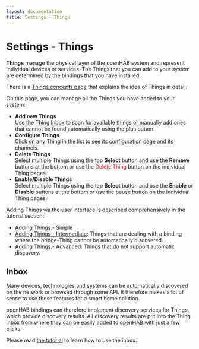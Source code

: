 ```yaml
---
layout: documentation
title: Settings - Things
---
```


# Settings - Things

<!-- START MAINUI SIDEBAR DOC - DO NOT REMOVE -->
**Things** manage the physical layer of the openHAB system and represent individual devices or services.
The Things that you can add to your system are determined by the bindings that you have installed.

There is a [Things concepts page]({{base}}/concepts/things.html) that explains the idea of Things in detail.

On this page, you can manage all the Things you have added to your system:

- **Add new Things**<br>
  Use the [Thing Inbox](#inbox) to scan for available things or manually add ones that cannot be found automatically using the <!--F7:blue plus_circle_fill --> plus button.
- **Configure Things**<br>
  Click on any Thing in the list to see its configuration page and its channels.
- **Delete Things**<br>
  Select multiple Things using the top **Select** button and use the **Remove** buttons at the bottom or use the <span style="color: red">Delete Thing</span> button on the individual Thing pages.
- **Enable/Disable Things**<br>
  Select multiple Things using the top **Select** button and use the **Enable** or **Disable** buttons at the bottom or use the <!--F7 pause_circle --> pause button on the individual Thing pages.
<!-- END MAINUI SIDEBAR DOC - DO NOT REMOVE -->

Adding Things via the user interface is described comprehensively in the tutorial section:

- [Adding Things - Simple]({{base}}/tutorial/things_simple.html)
- [Adding Things - Intermediate]({{base}}/tutorial/things_intermediate.html): Things that are dealing with a binding where the bridge-Thing cannot be automatically discovered.
- [Adding Things - Advanced]({{base}}/things_advanced.html): Things that do not support automatic discovery.

## Inbox

Many devices, technologies and systems can be automatically discovered on the network or browsed through some API.
It therefore makes a lot of sense to use these features for a smart home solution.

openHAB bindings can therefore implement discovery services for Things, which provide discovery results.
All discovery results are put into the Thing inbox from where they can be easily added to openHAB with just a few clicks.

Please read [the tutorial]({{base}}/tutorial/things_simple.html#accept-the-light-bulb-things) to learn how to use the inbox.
